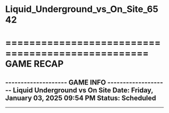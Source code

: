 # Liquid_Underground_vs_On_Site_6542

==================================================
                    GAME RECAP
==================================================
-------------------- GAME INFO --------------------
Liquid Underground vs On Site
Date: Friday, January 03, 2025 09:54 PM
Status: Scheduled
--------------------------------------------------
--------------------------------------------------

